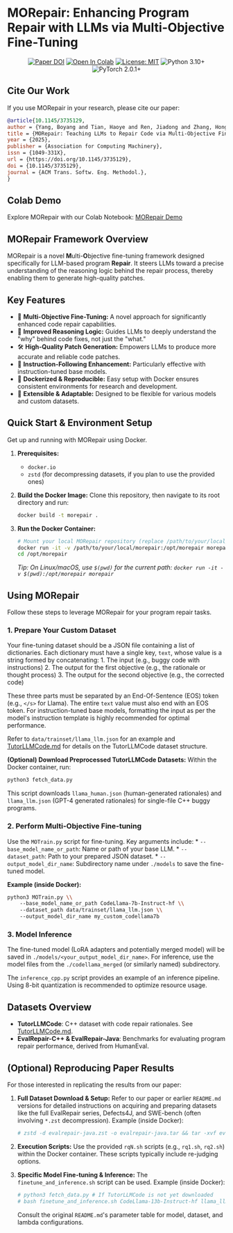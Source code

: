 # MORepair: Enhancing Program Repair with LLMs via Multi-Objective Fine-Tuning

<p align="center">
  <a href="https://doi.org/10.1145/3735129"><img src="https://img.shields.io/badge/DOI-10.1145/3735129-blue.svg" alt="Paper DOI"></a>
  <a href="https://colab.research.google.com/drive/1vlabdN5Oucm-5kVtMHuEw-kvqDOtB5hg"><img src="https://colab.research.google.com/assets/colab-badge.svg" alt="Open In Colab"></a>
  <a href="LICENSE.md"><img src="https://img.shields.io/badge/License-MIT-yellow.svg" alt="License: MIT"></a>
  <img src="https://img.shields.io/badge/Python-3.10+-blue.svg" alt="Python 3.10+">
  <img src="https://img.shields.io/badge/PyTorch-2.0.1+-orange.svg" alt="PyTorch 2.0.1+">
</p>

## Cite Our Work

If you use MORepair in your research, please cite our paper:

```bibtex
@article{10.1145/3735129,
author = {Yang, Boyang and Tian, Haoye and Ren, Jiadong and Zhang, Hongyu and Klein, Jacques and Bissyande, Tegawende and Le Goues, Claire and Jin, Shunfu},
title = {MORepair: Teaching LLMs to Repair Code via Multi-Objective Fine-Tuning},
year = {2025},
publisher = {Association for Computing Machinery},
issn = {1049-331X},
url = {https://doi.org/10.1145/3735129},
doi = {10.1145/3735129},
journal = {ACM Trans. Softw. Eng. Methodol.},
}
```

## Colab Demo

Explore MORepair with our Colab Notebook:
[MORepair Demo](https://colab.research.google.com/drive/1vlabdN5Oucm-5kVtMHuEw-kvqDOtB5hg)

## MORepair Framework Overview

MORepair is a novel **M**ulti-**O**bjective fine-tuning framework designed specifically for LLM-based program **Repair**. It steers LLMs toward a precise understanding of the reasoning logic behind the repair process, thereby enabling them to generate high-quality patches.

## Key Features

*   🚀 **Multi-Objective Fine-Tuning:** A novel approach for significantly enhanced code repair capabilities.
*   🧠 **Improved Reasoning Logic:** Guides LLMs to deeply understand the "why" behind code fixes, not just the "what."
*   🛠️ **High-Quality Patch Generation:** Empowers LLMs to produce more accurate and reliable code patches.
*   📄 **Instruction-Following Enhancement:** Particularly effective with instruction-tuned base models.
*   🐳 **Dockerized & Reproducible:** Easy setup with Docker ensures consistent environments for research and development.
*   🧩 **Extensible & Adaptable:** Designed to be flexible for various models and custom datasets.

## Quick Start & Environment Setup

Get up and running with MORepair using Docker.

1.  **Prerequisites:**
    *   `docker.io`
    *   `zstd` (for decompressing datasets, if you plan to use the provided ones)

2.  **Build the Docker Image:**
    Clone this repository, then navigate to its root directory and run:
    ```bash
    docker build -t morepair .
    ```

3.  **Run the Docker Container:**
    ```bash
    # Mount your local MORepair repository (replace /path/to/your/local/morepair with the actual path)
    docker run -it -v /path/to/your/local/morepair:/opt/morepair morepair
    cd /opt/morepair
    ```
    *Tip: On Linux/macOS, use `$(pwd)` for the current path: `docker run -it -v $(pwd):/opt/morepair morepair`*

## Using MORepair

Follow these steps to leverage MORepair for your program repair tasks.

### 1. Prepare Your Custom Dataset

Your fine-tuning dataset should be a JSON file containing a list of dictionaries. Each dictionary must have a single key, `text`, whose value is a string formed by concatenating:
    1.  The input (e.g., buggy code with instructions)
    2.  The output for the first objective (e.g., the rationale or thought process)
    3.  The output for the second objective (e.g., the corrected code)

These three parts must be separated by an End-Of-Sentence (EOS) token (e.g., `</s>` for Llama). The entire `text` value must also end with an EOS token. For instruction-tuned base models, formatting the input as per the model's instruction template is highly recommended for optimal performance.

Refer to `data/trainset/llama_llm.json` for an example and [TutorLLMCode.md](TutorLLMCode.md) for details on the TutorLLMCode dataset structure.

**(Optional) Download Preprocessed TutorLLMCode Datasets:**
Within the Docker container, run:
```bash
python3 fetch_data.py
```
This script downloads `llama_human.json` (human-generated rationales) and `llama_llm.json` (GPT-4 generated rationales) for single-file C++ buggy programs.

### 2. Perform Multi-Objective Fine-tuning

Use the `MOTrain.py` script for fine-tuning. Key arguments include:
    *   `--base_model_name_or_path`: Name or path of your base LLM.
    *   `--dataset_path`: Path to your prepared JSON dataset.
    *   `--output_model_dir_name`: Subdirectory name under `./models` to save the fine-tuned model.

**Example (inside Docker):**
```bash
python3 MOTrain.py \\
    --base_model_name_or_path CodeLlama-7b-Instruct-hf \\
    --dataset_path data/trainset/llama_llm.json \\
    --output_model_dir_name my_custom_codellama7b
```

### 3. Model Inference

The fine-tuned model (LoRA adapters and potentially merged model) will be saved in `./models/<your_output_model_dir_name>`. For inference, use the model files from the `./codellama_merged` (or similarly named) subdirectory.

The `inference_cpp.py` script provides an example of an inference pipeline. Using 8-bit quantization is recommended to optimize resource usage.

## Datasets Overview

*   **TutorLLMCode**: C++ dataset with code repair rationales. See [TutorLLMCode.md](TutorLLMCode.md).
*   **EvalRepair-C++ & EvalRepair-Java**: Benchmarks for evaluating program repair performance, derived from HumanEval.

## (Optional) Reproducing Paper Results

For those interested in replicating the results from our paper:

1.  **Full Dataset Download & Setup:**
    Refer to our paper or earlier `README.md` versions for detailed instructions on acquiring and preparing datasets like the full EvalRepair series, Defects4J, and SWE-bench (often involving `*.zst` decompression).
    Example (inside Docker):
    ```bash
    # zstd -d evalrepair-java.zst -o evalrepair-java.tar && tar -xvf evalrepair-java.tar
    ```

2.  **Execution Scripts:**
    Use the provided `rqN.sh` scripts (e.g., `rq1.sh`, `rq2.sh`) within the Docker container. These scripts typically include re-judging options.

3.  **Specific Model Fine-tuning & Inference:**
    The `finetune_and_inference.sh` script can be used.
    Example (inside Docker):
    ```bash
    # python3 fetch_data.py # If TutorLLMCode is not yet downloaded
    # bash finetune_and_inference.sh CodeLlama-13b-Instruct-hf llama_llm codellama13b-stdft 0
    ```
    Consult the original `README.md`'s parameter table for model, dataset, and lambda configurations.
